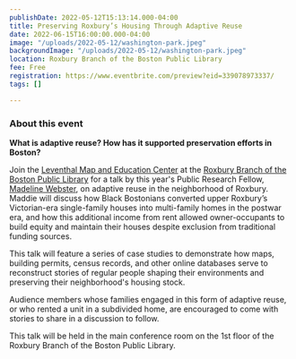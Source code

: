 ```yaml
---
publishDate: 2022-05-12T15:13:14.000-04:00
title: Preserving Roxbury’s Housing Through Adaptive Reuse
date: 2022-06-15T16:00:00.000-04:00
image: "/uploads/2022-05-12/washington-park.jpeg"
backgroundImage: "/uploads/2022-05-12/washington-park.jpeg"
location: Roxbury Branch of the Boston Public Library
fee: Free
registration: https://www.eventbrite.com/preview?eid=339078973337/
tags: []

---
```

### About this event

**What is adaptive reuse? How has it supported preservation efforts in Boston?**

Join the [Leventhal Map and Education Center](https://www.leventhalmap.org/) at the [Roxbury Branch of the Boston Public Library](https://www.bpl.org/locations/19/) for a talk by this year's Public Research Fellow, [Madeline Webster](https://www.leventhalmap.org/about/people/madeline-webster/), on adaptive reuse in the neighborhood of Roxbury. Maddie will discuss how Black Bostonians converted upper Roxbury’s Victorian-era single-family houses into multi-family homes in the postwar era, and how this additional income from rent allowed owner-occupants to build equity and maintain their houses despite exclusion from traditional funding sources.

This talk will feature a series of case studies to demonstrate how maps, building permits, census records, and other online databases serve to reconstruct stories of regular people shaping their environments and preserving their neighborhood's housing stock.

Audience members whose families engaged in this form of adaptive reuse, or who rented a unit in a subdivided home, are encouraged to come with stories to share in a discussion to follow. 

This talk will be held in the main conference room on the 1st floor of the Roxbury Branch of the Boston Public Library. 